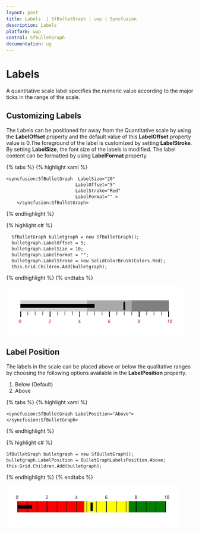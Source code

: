 ```yaml
---
layout: post
title: Labels  | SfBulletGraph | uwp | Syncfusion
description: Labels 
platform: uwp
control: SfBulletGraph
documentation: ug
---
```


# Labels

A quantitative scale label specifies the numeric value according to the major ticks in the range of the scale.

## Customizing Labels

The Labels can be positioned far away from the Quantitative scale by using the **LabelOffset** property and the default value of this **LabelOffset** property value is 0.The foreground of the label is customized by setting **LabelStroke**. By setting **LabelSize**, the font size of the labels is modified. The label content can be formatted by using **LabelFormat** property.

{% tabs %}
{% highlight xaml %}

    <syncfusion:SfBulletGraph  LabelSize="20"
                              LabelOffset="5" 
                              LabelStroke="Red"
                              LabelFormat="" >
        </syncfusion:SfBulletGraph>


{% endhighlight %}

{% highlight c# %}

      SfBulletGraph bulletgraph = new SfBulletGraph();
      bulletgraph.LabelOffset = 5;
      bulletgraph.LabelSize = 10;
      bulletgraph.LabelFormat = "";
      bulletgraph.LabelStroke = new SolidColorBrush(Colors.Red);
      this.Grid.Children.Add(bulletgraph);

{% endhighlight %}
{% endtabs %}

![](Labels_images/Labels_img1.jpg)

## Label Position

The labels in the scale can be placed above or below the qualitative ranges by choosing the following options available in the **LabelPosition** property. 

1. Below (Default)
2. Above

{% tabs %}
{% highlight xaml %}

    <syncfusion:SfBulletGraph LabelPosition="Above">
    </syncfusion:SfBulletGraph>

{% endhighlight %}

{% highlight c# %}

    SfBulletGraph bulletgraph = new SfBulletGraph();
    bulletgraph.LabelPosition = BulletGraphLabelsPosition.Above;
    this.Grid.Children.Add(bulletgraph);

{% endhighlight %}
{% endtabs %}

![](Labels_images/Labels_img2.jpg)

